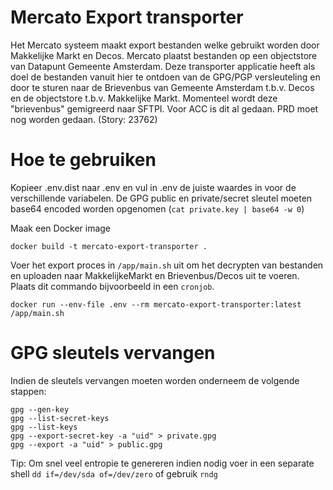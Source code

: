 # Mercato Export transporter

Het Mercato systeem maakt export bestanden welke gebruikt worden door Makkelijke Markt en Decos. Mercato plaatst bestanden op een objectstore van Datapunt Gemeente Amsterdam.
Deze transporter applicatie heeft als doel de bestanden vanuit hier te ontdoen van de GPG/PGP versleuteling en door te sturen naar de Brievenbus van Gemeente Amsterdam t.b.v. Decos en de objectstore t.b.v. Makkelijke Markt.
Momenteel wordt deze "brievenbus" gemigreerd naar SFTPI. Voor ACC is dit al gedaan. PRD moet nog worden gedaan. (Story: 23762)

# Hoe te gebruiken

Kopieer .env.dist naar .env en vul in .env de juiste waardes in voor de verschillende variabelen. De GPG public en private/secret sleutel moeten base64 encoded worden opgenomen (`cat private.key | base64 -w 0`)

Maak een Docker image

    docker build -t mercato-export-transporter .

Voer het export proces in `/app/main.sh` uit om het decrypten van bestanden en uploaden naar MakkelijkeMarkt en Brievenbus/Decos uit te voeren. Plaats dit commando bijvoorbeeld in een `cronjob`.

    docker run --env-file .env --rm mercato-export-transporter:latest /app/main.sh

# GPG sleutels vervangen

Indien de sleutels vervangen moeten worden onderneem de volgende stappen:

    gpg --gen-key
    gpg --list-secret-keys
    gpg --list-keys
    gpg --export-secret-key -a "uid" > private.gpg
    gpg --export -a "uid" > public.gpg

Tip: Om snel veel entropie te genereren indien nodig voer in een separate shell `dd if=/dev/sda of=/dev/zero` of gebruik `rndg`
